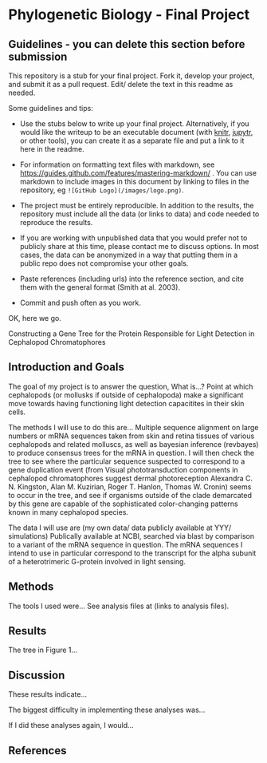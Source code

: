 # Phylogenetic Biology - Final Project

## Guidelines - you can delete this section before submission

This repository is a stub for your final project. Fork it, develop your project, and submit it as a pull request. Edit/ delete the text in this readme as needed.

Some guidelines and tips:

- Use the stubs below to write up your final project. Alternatively, if you would like the writeup to be an executable document (with [knitr](http://yihui.name/knitr/), [jupytr](http://jupyter.org/), or other tools), you can create it as a separate file and put a link to it here in the readme.

- For information on formatting text files with markdown, see https://guides.github.com/features/mastering-markdown/ . You can use markdown to include images in this document by linking to files in the repository, eg `![GitHub Logo](/images/logo.png)`.

- The project must be entirely reproducible. In addition to the results, the repository must include all the data (or links to data) and code needed to reproduce the results.

- If you are working with unpublished data that you would prefer not to publicly share at this time, please contact me to discuss options. In most cases, the data can be anonymized in a way that putting them in a public repo does not compromise your other goals.

- Paste references (including urls) into the reference section, and cite them with the general format (Smith at al. 2003).

- Commit and push often as you work.

OK, here we go.

Constructing a Gene Tree for the Protein Responsible for Light Detection in Cephalopod Chromatophores

## Introduction and Goals

The goal of my project is to answer the question, What is...?
Point at which cephalopods (or mollusks if outside of cephalopoda) make a significant move towards having functioning light detection capacitites in their skin cells.

The methods I will use to do this are...
Multiple sequence alignment on large numbers or mRNA sequences taken from skin and retina tissues of various cephalopods and related molluscs, as well as bayesian inference
(revbayes) to produce consensus trees for the mRNA in question.
I will then check the tree to see where the particular sequence suspected to correspond to a gene duplication event (from Visual phototransduction components in cephalopod chromatophores suggest dermal photoreception
Alexandra C. N. Kingston, Alan M. Kuzirian, Roger T. Hanlon, Thomas W. Cronin) seems to occur in the tree, and see if organisms outside of the clade demarcated by this gene are capable of the sophisticated color-changing
patterns known in many cephalopod species.

The data I will use are (my own data/ data publicly available at YYY/ simulations)
Publically available at NCBI, searched via blast by comparison to a variant of the mRNA sequence in question.
The mRNA sequences I intend to use in particular correspond to the transcript for the alpha subunit of a heterotrimeric G-protein involved in light sensing.

## Methods

The tools I used were... See analysis files at (links to analysis files).

## Results

The tree in Figure 1...

## Discussion

These results indicate...

The biggest difficulty in implementing these analyses was...

If I did these analyses again, I would...

## References


